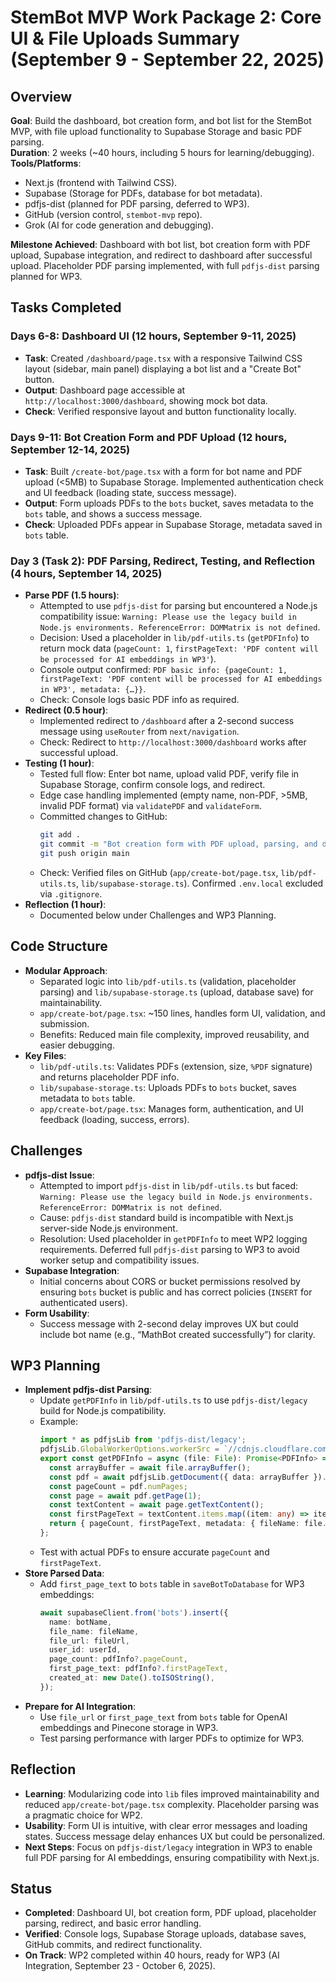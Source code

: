 # StemBot MVP Work Package 2: Core UI & File Uploads Summary (September 9 - September 22, 2025)

## Overview
**Goal**: Build the dashboard, bot creation form, and bot list for the StemBot MVP, with file upload functionality to Supabase Storage and basic PDF parsing.  
**Duration**: 2 weeks (~40 hours, including 5 hours for learning/debugging).  
**Tools/Platforms**:  
- Next.js (frontend with Tailwind CSS).  
- Supabase (Storage for PDFs, database for bot metadata).  
- pdfjs-dist (planned for PDF parsing, deferred to WP3).  
- GitHub (version control, `stembot-mvp` repo).  
- Grok (AI for code generation and debugging).  

**Milestone Achieved**: Dashboard with bot list, bot creation form with PDF upload, Supabase integration, and redirect to dashboard after successful upload. Placeholder PDF parsing implemented, with full `pdfjs-dist` parsing planned for WP3.

## Tasks Completed

### Days 6-8: Dashboard UI (12 hours, September 9-11, 2025)
- **Task**: Created `/dashboard/page.tsx` with a responsive Tailwind CSS layout (sidebar, main panel) displaying a bot list and a "Create Bot" button.
- **Output**: Dashboard page accessible at `http://localhost:3000/dashboard`, showing mock bot data.
- **Check**: Verified responsive layout and button functionality locally.

### Days 9-11: Bot Creation Form and PDF Upload (12 hours, September 12-14, 2025)
- **Task**: Built `/create-bot/page.tsx` with a form for bot name and PDF upload (<5MB) to Supabase Storage. Implemented authentication check and UI feedback (loading state, success message).
- **Output**: Form uploads PDFs to the `bots` bucket, saves metadata to the `bots` table, and shows a success message.
- **Check**: Uploaded PDFs appear in Supabase Storage, metadata saved in `bots` table.

### Day 3 (Task 2): PDF Parsing, Redirect, Testing, and Reflection (4 hours, September 14, 2025)
- **Parse PDF (1.5 hours)**:
  - Attempted to use `pdfjs-dist` for parsing but encountered a Node.js compatibility issue: `Warning: Please use the legacy build in Node.js environments. ReferenceError: DOMMatrix is not defined`.
  - Decision: Used a placeholder in `lib/pdf-utils.ts` (`getPDFInfo`) to return mock data (`pageCount: 1`, `firstPageText: 'PDF content will be processed for AI embeddings in WP3'`).
  - Console output confirmed: `PDF basic info: {pageCount: 1, firstPageText: 'PDF content will be processed for AI embeddings in WP3', metadata: {…}}`.
  - Check: Console logs basic PDF info as required.
- **Redirect (0.5 hour)**:
  - Implemented redirect to `/dashboard` after a 2-second success message using `useRouter` from `next/navigation`.
  - Check: Redirect to `http://localhost:3000/dashboard` works after successful upload.
- **Testing (1 hour)**:
  - Tested full flow: Enter bot name, upload valid PDF, verify file in Supabase Storage, confirm console logs, and redirect.
  - Edge case handling implemented (empty name, non-PDF, >5MB, invalid PDF format) via `validatePDF` and `validateForm`.
  - Committed changes to GitHub:
    ```bash
    git add .
    git commit -m "Bot creation form with PDF upload, parsing, and dashboard button"
    git push origin main
    ```
  - Check: Verified files on GitHub (`app/create-bot/page.tsx`, `lib/pdf-utils.ts`, `lib/supabase-storage.ts`). Confirmed `.env.local` excluded via `.gitignore`.
- **Reflection (1 hour)**:
  - Documented below under Challenges and WP3 Planning.

## Code Structure
- **Modular Approach**:
  - Separated logic into `lib/pdf-utils.ts` (validation, placeholder parsing) and `lib/supabase-storage.ts` (upload, database save) for maintainability.
  - `app/create-bot/page.tsx`: ~150 lines, handles form UI, validation, and submission.
  - Benefits: Reduced main file complexity, improved reusability, and easier debugging.
- **Key Files**:
  - `lib/pdf-utils.ts`: Validates PDFs (extension, size, `%PDF` signature) and returns placeholder PDF info.
  - `lib/supabase-storage.ts`: Uploads PDFs to `bots` bucket, saves metadata to `bots` table.
  - `app/create-bot/page.tsx`: Manages form, authentication, and UI feedback (loading, success, errors).

## Challenges
- **pdfjs-dist Issue**:
  - Attempted to import `pdfjs-dist` in `lib/pdf-utils.ts` but faced: `Warning: Please use the legacy build in Node.js environments. ReferenceError: DOMMatrix is not defined`.
  - Cause: `pdfjs-dist` standard build is incompatible with Next.js server-side Node.js environment.
  - Resolution: Used placeholder in `getPDFInfo` to meet WP2 logging requirements. Deferred full `pdfjs-dist` parsing to WP3 to avoid worker setup and compatibility issues.
- **Supabase Integration**:
  - Initial concerns about CORS or bucket permissions resolved by ensuring `bots` bucket is public and has correct policies (`INSERT` for authenticated users).
- **Form Usability**:
  - Success message with 2-second delay improves UX but could include bot name (e.g., “MathBot created successfully”) for clarity.

## WP3 Planning
- **Implement pdfjs-dist Parsing**:
  - Update `getPDFInfo` in `lib/pdf-utils.ts` to use `pdfjs-dist/legacy` build for Node.js compatibility.
  - Example:
    ```typescript
    import * as pdfjsLib from 'pdfjs-dist/legacy';
    pdfjsLib.GlobalWorkerOptions.workerSrc = `//cdnjs.cloudflare.com/ajax/libs/pdf.js/3.11.174/pdf.worker.min.js`;
    export const getPDFInfo = async (file: File): Promise<PDFInfo> => {
      const arrayBuffer = await file.arrayBuffer();
      const pdf = await pdfjsLib.getDocument({ data: arrayBuffer }).promise;
      const pageCount = pdf.numPages;
      const page = await pdf.getPage(1);
      const textContent = await page.getTextContent();
      const firstPageText = textContent.items.map((item: any) => item.str).join(' ');
      return { pageCount, firstPageText, metadata: { fileName: file.name, fileSize: file.size } };
    };
    ```
  - Test with actual PDFs to ensure accurate `pageCount` and `firstPageText`.
- **Store Parsed Data**:
  - Add `first_page_text` to `bots` table in `saveBotToDatabase` for WP3 embeddings:
    ```typescript
    await supabaseClient.from('bots').insert({
      name: botName,
      file_name: fileName,
      file_url: fileUrl,
      user_id: userId,
      page_count: pdfInfo?.pageCount,
      first_page_text: pdfInfo?.firstPageText,
      created_at: new Date().toISOString(),
    });
    ```
- **Prepare for AI Integration**:
  - Use `file_url` or `first_page_text` from `bots` table for OpenAI embeddings and Pinecone storage in WP3.
  - Test parsing performance with larger PDFs to optimize for WP3.

## Reflection
- **Learning**: Modularizing code into `lib` files improved maintainability and reduced `app/create-bot/page.tsx` complexity. Placeholder parsing was a pragmatic choice for WP2.
- **Usability**: Form UI is intuitive, with clear error messages and loading states. Success message delay enhances UX but could be personalized.
- **Next Steps**: Focus on `pdfjs-dist/legacy` integration in WP3 to enable full PDF parsing for AI embeddings, ensuring compatibility with Next.js.

## Status
- **Completed**: Dashboard UI, bot creation form, PDF upload, placeholder parsing, redirect, and basic error handling.
- **Verified**: Console logs, Supabase Storage uploads, database saves, GitHub commits, and redirect functionality.
- **On Track**: WP2 completed within 40 hours, ready for WP3 (AI Integration, September 23 - October 6, 2025).